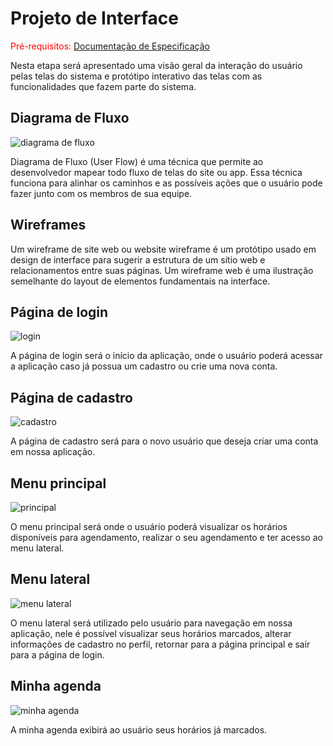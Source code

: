 
# Projeto de Interface

<span style="color:red">Pré-requisitos: <a href="2-Especificação do Projeto.md"> Documentação de Especificação</a></span>

Nesta etapa será apresentado uma visão geral da interação do usuário pelas telas do sistema e protótipo interativo das telas com as funcionalidades que fazem parte do sistema.

## Diagrama de Fluxo

![diagrama de fluxo](https://user-images.githubusercontent.com/82223068/230239211-2d01207f-2b11-46a2-bafe-50607a3e0a98.jpg)

Diagrama de Fluxo (User Flow) é uma técnica que permite ao desenvolvedor mapear todo fluxo de telas do site ou app. Essa técnica funciona para alinhar os caminhos e as possíveis ações que o usuário pode fazer junto com os membros de sua equipe.

## Wireframes

Um wireframe de site web ou website wireframe é um protótipo usado em design de interface para sugerir a estrutura de um sítio web e relacionamentos entre suas páginas. Um wireframe web é uma ilustração semelhante do layout de elementos fundamentais na interface.

## Página de login

![login](https://user-images.githubusercontent.com/82223068/230165534-19e55c98-0819-457c-9cfe-bb22cc5506c9.jpg)

A página de login será o início da aplicação, onde o usuário poderá acessar a aplicação caso já possua um cadastro ou crie uma nova conta.

## Página de cadastro

![cadastro](https://user-images.githubusercontent.com/82223068/230167332-4067711b-c2b9-4817-9bed-b1846954390e.jpg)

A página de cadastro será para o novo usuário que deseja criar uma conta em nossa aplicação.

## Menu principal

![principal](https://user-images.githubusercontent.com/82223068/230166601-520bab5f-5f80-4636-88fd-112bfb44836e.jpg)

O menu principal será onde o usuário poderá visualizar os horários disponíveis para agendamento, realizar o seu agendamento e ter acesso ao menu lateral.

## Menu lateral

![menu lateral](https://user-images.githubusercontent.com/82223068/230167703-2427efef-0c78-41a8-9c92-8f8ff41b80d1.jpg)

O menu lateral será utilizado pelo usuário para navegação em nossa aplicação, nele é possível visualizar seus horários marcados, alterar informações de cadastro no perfil, retornar para a página principal e sair para a página de login.

## Minha agenda

![minha agenda](https://user-images.githubusercontent.com/82223068/230168942-ec4fedf1-caff-4e7d-97f8-ca7d48029b9b.jpg)

A minha agenda exibirá ao usuário seus horários já marcados.
